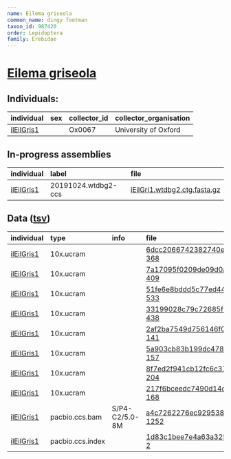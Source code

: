 ```yaml
---
name: Eilema griseola
common_name: dingy footman
taxon_id: 987420
order: Lepidoptera
family: Erebidae
---
```


# [Eilema griseola](https://www.ebi.ac.uk/ena/data/taxonomy/v1/taxon/tax-id/987420)

## Individuals:

| individual | sex | collector_id | collector_organisation |
| :--------- | :-: | :----------- | :--------------------- |
| [ilEilGris1](ilEilGris1.md) |  | Ox0067 | University of Oxford |

## In-progress assemblies

| individual | label | file |
| :--------- | :---- | :--- |
| [ilEilGris1](ilEilGris1.md) | 20191024.wtdbg2-ccs | [iEilGri1.wtdbg2.ctg.fasta.gz](https://darwin.cog.sanger.ac.uk/insects/Eilema_griseola/ilEilGris1/assemblies/working/20191024.wtdbg2-ccs/iEilGri1.wtdbg2.ctg.fasta.gz) |

## Data ([tsv](Eilema_griseola_data.tsv))

| individual | type | info | file |
| :--------- | :--- | :--- | :--- |
| [ilEilGris1](ilEilGris1.md) | 10x.ucram |  | [6dcc2066742382740ec0d8dfae22243f-368](https://darwin.cog.sanger.ac.uk/insects/Eilema_griseola/ilEilGris1/genomic_data/10x/31782_4%235.cram) |
| [ilEilGris1](ilEilGris1.md) | 10x.ucram |  | [7a17095f0209de09d0a85c9419d45ec0-409](https://darwin.cog.sanger.ac.uk/insects/Eilema_griseola/ilEilGris1/genomic_data/10x/31782_4%236.cram) |
| [ilEilGris1](ilEilGris1.md) | 10x.ucram |  | [51fe6e8bddd5c77ed449f28dc7df8ca4-533](https://darwin.cog.sanger.ac.uk/insects/Eilema_griseola/ilEilGris1/genomic_data/10x/31782_4%237.cram) |
| [ilEilGris1](ilEilGris1.md) | 10x.ucram |  | [33199028c79c72685f2cd994c3fbeaf5-438](https://darwin.cog.sanger.ac.uk/insects/Eilema_griseola/ilEilGris1/genomic_data/10x/31782_4%238.cram) |
| [ilEilGris1](ilEilGris1.md) | 10x.ucram |  | [2af2ba7549d756146f040ce71bb84980-141](https://darwin.cog.sanger.ac.uk/insects/Eilema_griseola/ilEilGris1/genomic_data/10x/32820_7%235.cram) |
| [ilEilGris1](ilEilGris1.md) | 10x.ucram |  | [5a903cb83b199dc47887ead6589ca029-157](https://darwin.cog.sanger.ac.uk/insects/Eilema_griseola/ilEilGris1/genomic_data/10x/32820_7%236.cram) |
| [ilEilGris1](ilEilGris1.md) | 10x.ucram |  | [8f7ed2f941cb12fc6c37bdcbb42d978f-204](https://darwin.cog.sanger.ac.uk/insects/Eilema_griseola/ilEilGris1/genomic_data/10x/32820_7%237.cram) |
| [ilEilGris1](ilEilGris1.md) | 10x.ucram |  | [217f6bceedc7490d14c862401cbc5181-168](https://darwin.cog.sanger.ac.uk/insects/Eilema_griseola/ilEilGris1/genomic_data/10x/32820_7%238.cram) |
| [ilEilGris1](ilEilGris1.md) | pacbio.ccs.bam | S/P4-C2/5.0-8M | [a4c7262276ec92953828aa556ffe4d65-1252](https://darwin.cog.sanger.ac.uk/insects/Eilema_griseola/ilEilGris1/genomic_data/pacbio/m64016_191020_002959.bc1009_BAK8A_OA--bc1009_BAK8A_OA.ccs.bam) |
| [ilEilGris1](ilEilGris1.md) | pacbio.ccs.index |  | [1d83c1bee7e4a63a325cb2d3fc7648e3-2](https://darwin.cog.sanger.ac.uk/insects/Eilema_griseola/ilEilGris1/genomic_data/pacbio/m64016_191020_002959.bc1009_BAK8A_OA--bc1009_BAK8A_OA.ccs.bam.pbi) |
